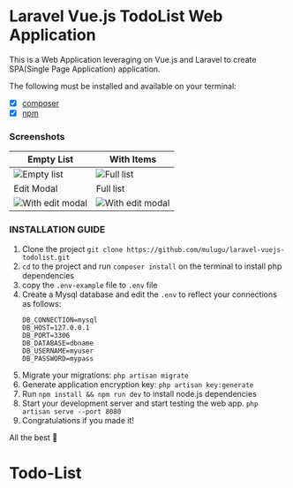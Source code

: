 # Laravel Vue.js TodoList Web Application

This is a Web Application leveraging on Vue.js and Laravel to create SPA(Single Page Application) application.

The following must be installed and available on your terminal:
- [x] [composer](https://getcomposer.org/doc/00-intro.md)
- [x] [npm](https://nodejs.org/en/)

### Screenshots
Empty List | With Items
------------ | -------------
![Empty list](./screenshots/screen1.png) | ![Full list](./screenshots/screen2.png)
 Edit Modal | Full list
| ![With edit modal](./screenshots/screen3.png) | ![With edit modal](./screenshots/screen4.png)|




### INSTALLATION GUIDE
1. Clone the project
`git clone https://github.com/mulugu/laravel-vuejs-todolist.git`
1. ``cd`` to the project and run ``composer install`` on the terminal to install php dependencies
1. copy the `.env-example` file to `.env` file 
1. Create a Mysql database and edit the ``.env`` to reflect your connections as follows:
    ```dotenv
    DB_CONNECTION=mysql
    DB_HOST=127.0.0.1
    DB_PORT=3306
    DB_DATABASE=dbname
    DB_USERNAME=myuser
    DB_PASSWORD=mypass
    ```
1. Migrate your migrations: `php artisan migrate`
1. Generate application encryption key: `php artisan key:generate`
1. Run `npm install && npm run dev` to install node.js dependencies
1. Start your development server and start testing the web app. `php artisan serve --port 8080`
1. Congratulations if you made it!


All the best :beer:
# Todo-List
